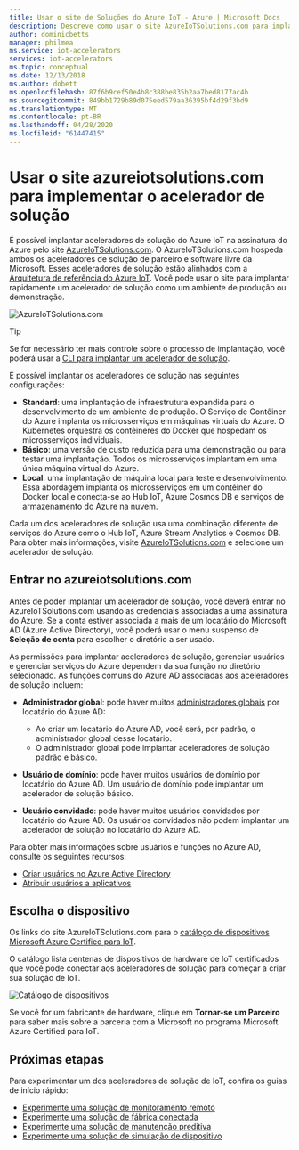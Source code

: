```yaml
---
title: Usar o site de Soluções do Azure IoT - Azure | Microsoft Docs
description: Descreve como usar o site AzureIoTSolutions.com para implantar o acelerador de solução.
author: dominicbetts
manager: philmea
ms.service: iot-accelerators
services: iot-accelerators
ms.topic: conceptual
ms.date: 12/13/2018
ms.author: dobett
ms.openlocfilehash: 87f6b9cef50e4b8c388be835b2aa7bed8177ac4b
ms.sourcegitcommit: 849bb1729b89d075eed579aa36395bf4d29f3bd9
ms.translationtype: MT
ms.contentlocale: pt-BR
ms.lasthandoff: 04/28/2020
ms.locfileid: "61447415"
---
```

# <a name="use-the-azureiotsolutionscom-site-to-deploy-your-solution-accelerator"></a>Usar o site azureiotsolutions.com para implementar o acelerador de solução

É possível implantar aceleradores de solução do Azure IoT na assinatura do Azure pelo site [AzureIoTSolutions.com](https://www.azureiotsolutions.com/Accelerators). O AzureIoTSolutions.com hospeda ambos os aceleradores de solução de parceiro e software livre da Microsoft. Esses aceleradores de solução estão alinhados com a [Arquitetura de referência do Azure IoT](https://aka.ms/iotrefarchitecture). Você pode usar o site para implantar rapidamente um acelerador de solução como um ambiente de produção ou demonstração.

![AzureIoTSolutions.com](media/iot-accelerators-permissions/iotsolutionscom.png)

> [!TIP]
> Se for necessário ter mais controle sobre o processo de implantação, você poderá usar a [CLI para implantar um acelerador de solução](iot-accelerators-remote-monitoring-deploy-cli.md).

É possível implantar os aceleradores de solução nas seguintes configurações:

* **Standard**: uma implantação de infraestrutura expandida para o desenvolvimento de um ambiente de produção. O Serviço de Contêiner do Azure implanta os microsserviços em máquinas virtuais do Azure. O Kubernetes orquestra os contêineres do Docker que hospedam os microsserviços individuais.
* **Básico**: uma versão de custo reduzida para uma demonstração ou para testar uma implantação. Todos os microsserviços implantam em uma única máquina virtual do Azure.
* **Local**: uma implantação de máquina local para teste e desenvolvimento. Essa abordagem implanta os microsserviços em um contêiner do Docker local e conecta-se ao Hub IoT, Azure Cosmos DB e serviços de armazenamento do Azure na nuvem.

Cada um dos aceleradores de solução usa uma combinação diferente de serviços do Azure como o Hub IoT, Azure Stream Analytics e Cosmos DB. Para obter mais informações, visite [AzureIoTSolutions.com](https://www.azureiotsolutions.com/Accelerators) e selecione um acelerador de solução.

## <a name="sign-in-at-azureiotsolutionscom"></a>Entrar no azureiotsolutions.com

Antes de poder implantar um acelerador de solução, você deverá entrar no AzureIoTSolutions.com usando as credenciais associadas a uma assinatura do Azure. Se a conta estiver associada a mais de um locatário do Microsoft AD (Azure Active Directory), você poderá usar o menu suspenso de **Seleção de conta** para escolher o diretório a ser usado.

As permissões para implantar aceleradores de solução, gerenciar usuários e gerenciar serviços do Azure dependem da sua função no diretório selecionado. As funções comuns do Azure AD associadas aos aceleradores de solução incluem:

* **Administrador global**: pode haver muitos [administradores globais](../active-directory/users-groups-roles/directory-assign-admin-roles.md) por locatário do Azure AD:

  * Ao criar um locatário do Azure AD, você será, por padrão, o administrador global desse locatário.
  * O administrador global pode implantar aceleradores de solução padrão e básico.

* **Usuário de domínio**: pode haver muitos usuários de domínio por locatário do Azure AD. Um usuário de domínio pode implantar um acelerador de solução básico.

* **Usuário convidado**: pode haver muitos usuários convidados por locatário do Azure AD. Os usuários convidados não podem implantar um acelerador de solução no locatário do Azure AD.

Para obter mais informações sobre usuários e funções no Azure AD, consulte os seguintes recursos:

* [Criar usuários no Azure Active Directory](../active-directory/fundamentals/active-directory-users-profile-azure-portal.md)
* [Atribuir usuários a aplicativos](../active-directory/manage-apps/assign-user-or-group-access-portal.md)

## <a name="choose-your-device"></a>Escolha o dispositivo

Os links do site AzureIoTSolutions.com para o [catálogo de dispositivos Microsoft Azure Certified para IoT](https://catalog.azureiotsolutions.com/).

O catálogo lista centenas de dispositivos de hardware de IoT certificados que você pode conectar aos aceleradores de solução para começar a criar sua solução de IoT.

![Catálogo de dispositivos](media/iot-accelerators-permissions/devicecatalog.png)

Se você for um fabricante de hardware, clique em **Tornar-se um Parceiro** para saber mais sobre a parceria com a Microsoft no programa Microsoft Azure Certified para IoT.

## <a name="next-steps"></a>Próximas etapas

Para experimentar um dos aceleradores de solução de IoT, confira os guias de início rápido:

* [Experimente uma solução de monitoramento remoto](quickstart-remote-monitoring-deploy.md)
* [Experimente uma solução de fábrica conectada](quickstart-connected-factory-deploy.md)
* [Experimente uma solução de manutenção preditiva](quickstart-predictive-maintenance-deploy.md)
* [Experimente uma solução de simulação de dispositivo](quickstart-device-simulation-deploy.md)
